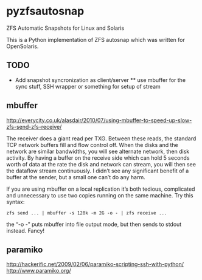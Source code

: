 pyzfsautosnap
=============

ZFS Automatic Snapshots for Linux and Solaris

This is a Python implementation of ZFS autosnap which was written for
OpenSolaris.

TODO
----
* Add snapshot syncronization as client/server
** use mbuffer for the sync stuff, SSH wrapper or something for setup of stream

mbuffer
-------

http://everycity.co.uk/alasdair/2010/07/using-mbuffer-to-speed-up-slow-zfs-send-zfs-receive/

The receiver does a giant read per TXG. Between these reads, the standard TCP
network buffers fill and flow control off. When the disks and the network are
similar bandwidths, you will see alternate network, then disk activity. By
having a buffer on the receive side which can hold 5 seconds worth of data at
the rate the disk and network can stream, you will then see the dataflow stream
continuously. I didn’t see any significant benefit of a buffer at the sender,
but a small one can’t do any harm.

If you are using mbuffer on a local replication it’s both tedious, complicated
and unnecessary to use two copies running on the same machine. Try this syntax:

    zfs send ... | mbuffer -s 128k -m 2G -o - | zfs receive ...

the “-o -” puts mbuffer into file output mode, but then sends to stdout
instead. Fancy!

paramiko
--------

http://hackerific.net/2009/02/06/paramiko-scripting-ssh-with-python/
http://www.paramiko.org/
